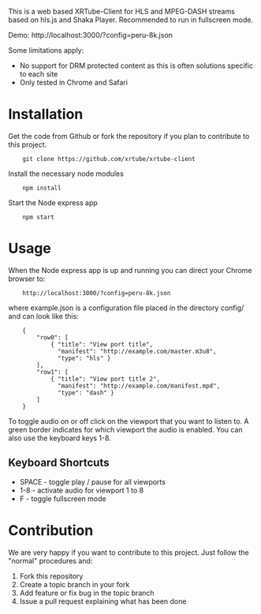 This is a web based XRTube-Client for HLS and MPEG-DASH streams based on hls.js and Shaka Player. Recommended to run in fullscreen mode.



Demo: http://localhost:3000/?config=peru-8k.json

Some limitations apply:

- No support for DRM protected content as this is often solutions specific to each site
- Only tested in Chrome and Safari

# Installation

Get the code from Github or fork the repository if you plan to contribute to this project.

		git clone https://github.com/xrtube/xrtube-client
		
Install the necessary node modules

		npm install
		
Start the Node express app

		npm start
		
# Usage

When the Node express app is up and running you can direct your Chrome browser to:

		http://localhost:3000/?config=peru-8k.json
		
where example.json is a configuration file placed in the directory config/ and can look like this:

		{
			"row0": [
				{ "title": "View port title",
				  "manifest": "http://example.com/master.m3u8",
				  "type": "hls" }
			],
			"row1": [
				{ "title": "View port title 2",
				  "manifest": "http://example.com/manifest.mpd",
				  "type": "dash" }
			]
		}

To toggle audio on or off click on the viewport that you want to listen to. A green border indicates for which viewport the audio is enabled. You can also use the keyboard keys 1-8.

## Keyboard Shortcuts
- SPACE - toggle play / pause for all viewports
- 1-8 - activate audio for viewport 1 to 8
- F - toggle fullscreen mode
		
# Contribution

We are very happy if you want to contribute to this project. Just follow the "normal" procedures and:

1. Fork this repository
2. Create a topic branch in your fork
3. Add feature or fix bug in the topic branch
4. Issue a pull request explaining what has been done


